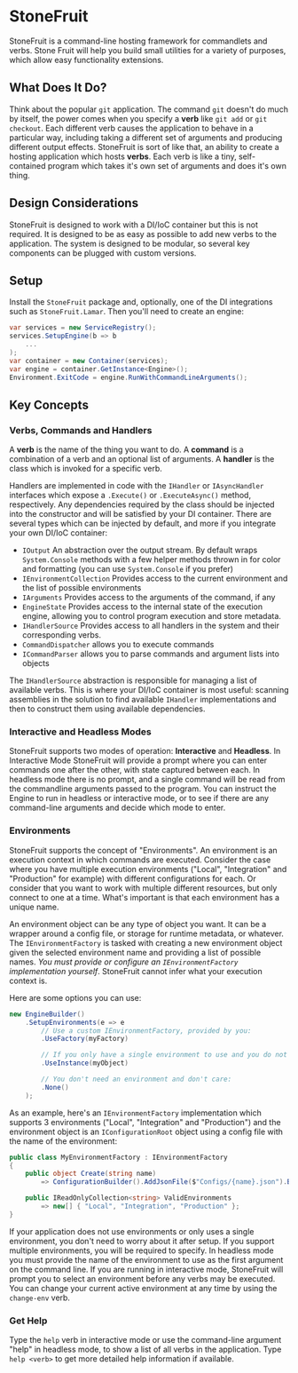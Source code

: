 # StoneFruit

StoneFruit is a command-line hosting framework for commandlets and verbs. Stone Fruit will help you build small utilities for a variety of purposes, which allow easy functionality extensions.

## What Does It Do?

Think about the popular `git` application. The command `git` doesn't do much by itself, the power comes when you specify a **verb** like `git add` or `git checkout`. Each different verb causes the application to behave in a particular way, including taking a different set of arguments and producing different output effects. StoneFruit is sort of like that, an ability to create a hosting application which hosts **verbs**. Each verb is like a tiny, self-contained program which takes it's own set of arguments and does it's own thing. 

## Design Considerations

StoneFruit is designed to work with a DI/IoC container but this is not required. It is designed to be as easy as possible to add new verbs to the application. The system is designed to be modular, so several key components can be plugged with custom versions.

## Setup

Install the `StoneFruit` package and, optionally, one of the DI integrations such as `StoneFruit.Lamar`. Then you'll need to create an engine:

```csharp
var services = new ServiceRegistry();
services.SetupEngine(b => b
    ...
);
var container = new Container(services);
var engine = container.GetInstance<Engine>();
Environment.ExitCode = engine.RunWithCommandLineArguments();
```

## Key Concepts

### Verbs, Commands and Handlers

A **verb** is the name of the thing you want to do. A **command** is a combination of a verb and an optional list of arguments. A **handler** is the class which is invoked for a specific verb.

Handlers are implemented in code with the `IHandler` or `IAsyncHandler` interfaces which expose a `.Execute()` or `.ExecuteAsync()` method, respectively. Any dependencies required by the class should be injected into the constructor and will be satisfied by your DI container. There are several types which can be injected by default, and more if you integrate your own DI/IoC container:

* `IOutput` An abstraction over the output stream. By default wraps `System.Console` methods with a few helper methods thrown in for color and formatting (you can use `System.Console` if you prefer)
* `IEnvironmentCollection` Provides access to the current environment and the list of possible environments
* `IArguments` Provides access to the arguments of the command, if any
* `EngineState` Provides access to the internal state of the execution engine, allowing you to control program execution and store metadata.
* `IHandlerSource` Provides access to all handlers in the system and their corresponding verbs.
* `CommandDispatcher` allows you to execute commands
* `ICommandParser` allows you to parse commands and argument lists into objects

The `IHandlerSource` abstraction is responsible for managing a list of available verbs. This is where your DI/IoC container is most useful: scanning assemblies in the solution to find available `IHandler` implementations and then to construct them using available dependencies.

### Interactive and Headless Modes

StoneFruit supports two modes of operation: **Interactive** and **Headless**. In Interactive Mode StoneFruit will provide a prompt where you can enter commands one after the other, with state captured between each. In headless mode there is no prompt, and a single command will be read from the commandline arguments passed to the program. You can instruct the Engine to run in headless or interactive mode, or to see if there are any command-line arguments and decide which mode to enter.

### Environments

StoneFruit supports the concept of "Environments". An environment is an execution context in which commands are executed. Consider the case where you have multiple execution environments ("Local", "Integration" and "Production" for example) with different configurations for each. Or consider that you want to work with multiple different resources, but only connect to one at a time. What's important is that each environment has a unique name.

An environment object can be any type of object you want. It can be a wrapper around a config file, or storage for runtime metadata, or whatever. The `IEnvironmentFactory` is tasked with creating a new environment object given the selected environment name and providing a list of possible names. *You must provide or configure an `IEnvironmentFactory` implementation yourself*. StoneFruit cannot infer what your execution context is.

Here are some options you can use:

```csharp
new EngineBuilder()
    .SetupEnvironments(e => e
        // Use a custom IEnvironmentFactory, provided by you:
        .UseFactory(myFactory)

        // If you only have a single environment to use and you do not want to switch
        .UseInstance(myObject)

        // You don't need an environment and don't care:
        .None()
    );
```

As an example, here's an `IEnvironmentFactory` implementation which supports 3 environments ("Local", "Integration" and "Production") and the environment object is an `IConfigurationRoot` object using a config file with the name of the environment:

```csharp
public class MyEnvironmentFactory : IEnvironmentFactory
{
    public object Create(string name)
        => ConfigurationBuilder().AddJsonFile($"Configs/{name}.json").Build();

    public IReadOnlyCollection<string> ValidEnvironments 
        => new[] { "Local", "Integration", "Production" };
}
```

If your application does not use environments or only uses a single environment, you don't need to worry about it after setup. If you support multiple environments, you will be required to specify. In headless mode you must provide the name of the environment to use as the first argument on the command line. If you are running in interactive mode, StoneFruit will prompt you to select an environment before any verbs may be executed. You can change your current active environment at any time by using the `change-env` verb.

### Get Help

Type the `help` verb in interactive mode or use the command-line argument "help" in headless mode, to show a list of all verbs in the application. Type `help <verb>` to get more detailed help information if available.

